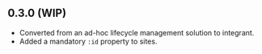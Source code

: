 ## 0.3.0 (WIP)

* Converted from an ad-hoc lifecycle management solution to integrant.
* Added a mandatory `:id` property to sites.
